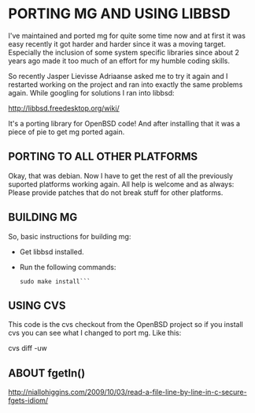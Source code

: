 # PORTING MG AND USING LIBBSD

I've maintained and ported mg for quite some time now and at first it
was easy recently it got harder and harder since it was a moving
target. Especially the inclusion of some system specific libraries since
about 2 years ago made it too much of an effort for my humble coding
skills.

So recently Jasper Lievisse Adriaanse asked me to try it again and I
restarted working on the project and ran into exactly the same problems
again. While googling for solutions I ran into libbsd:

  http://libbsd.freedesktop.org/wiki/

It's a porting library for OpenBSD code! And after installing that it
was a piece of pie to get mg ported again.

## PORTING TO ALL OTHER PLATFORMS

Okay, that was debian. Now I have to get the rest of all the previously
suported platforms working again. All help is welcome and as always:
Please provide patches that do not break stuff for other platforms.

## BUILDING MG

So, basic instructions for building mg:

 - Get libbsd installed.
 - Run the following commands:

   ```make
   sudo make install```

## USING CVS

This code is the cvs checkout from the OpenBSD project so if you install
cvs you can see what I changed to port mg. Like this:

   cvs diff -uw

## ABOUT fgetln()

http://niallohiggins.com/2009/10/03/read-a-file-line-by-line-in-c-secure-fgets-idiom/
